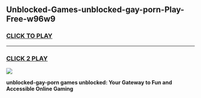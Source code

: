 
## Unblocked-Games-unblocked-gay-porn-Play-Free-w96w9
<h3>
<a href="https://premium76.site?title=unblocked-gay-porn&ref=12A">CLICK TO PLAY</a></h3>
<hr>

<h3>
<a href="https://premium76.site?title=unblocked-gay-porn&ref=12A">CLICK 2 PLAY</a>
  
</h3>

<a href="https://premium76.site?title=unblocked-gay-porn&ref=12A"><img src="https://clearcache.store/games.png"></a>


**unblocked-gay-porn games unblocked: Your Gateway to Fun and Accessible Online Gaming**
